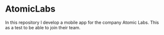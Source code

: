 # AtomicLabs
In this repository I develop a mobile app for the company Atomic Labs. This as a test to be able to join their team.
